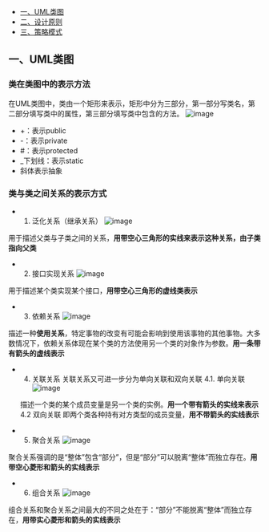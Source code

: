 * [一、UML类图](#一UML类图)
* [二、设计原则](#二设计原则)
* [三、策略模式](#策略模式)

## 一、UML类图
### 类在类图中的表示方法
在UML类图中，类由一个矩形来表示，矩形中分为三部分，第一部分写类名，第二部分填写类中的属性，第三部分填写类中包含的方法。
![image](https://user-images.githubusercontent.com/25001763/69395239-4b7c4400-0d19-11ea-8bfa-f8ace711ba95.png)

* +：表示public
* -：表示private
* #：表示protected
* _下划线：表示static
* 斜体表示抽象

### 类与类之间关系的表示方式
* 1. 泛化关系（继承关系）
![image](https://user-images.githubusercontent.com/25001763/69396482-5507ab00-0d1d-11ea-8385-e65e6e1f9f98.png)

用于描述父类与子类之间的关系，**用带空心三角形的实线来表示这种关系，由子类指向父类**
* 2. 接口实现关系
![image](https://user-images.githubusercontent.com/25001763/69396495-5f29a980-0d1d-11ea-86c9-6cc40e65f51a.png)

用于描述某个类实现某个接口，**用带空心三角形的虚线类表示**
* 3. 依赖关系
![image](https://user-images.githubusercontent.com/25001763/69396507-6bae0200-0d1d-11ea-86f2-e275559efe77.png)

描述一种**使用关系**，特定事物的改变有可能会影响到使用该事物的其他事物。大多数情况下，依赖关系体现在某个类的方法使用另一个类的对象作为参数。**用一条带有箭头的虚线表示**
* 4. 关联关系
关联关系又可进一步分为单向关联和双向关联
    4.1. 单向关联
![image](https://user-images.githubusercontent.com/25001763/69396530-7cf70e80-0d1d-11ea-9d2f-4ef8290e8bc9.png)

   描述一个类的某个成员变量是另一个类的实例。**用一个带有箭头的实线来表示**
    4.2 双向关联
    即两个类各种持有对方类型的成员变量，**用不带箭头的实线表示**
* 5. 聚合关系
![image](https://user-images.githubusercontent.com/25001763/69396641-e840e080-0d1d-11ea-9483-091c1cab9ce9.png)

聚合关系强调的是“整体”包含“部分”，但是“部分”可以脱离“整体”而独立存在。**用带空心菱形和箭头的实线表示**
* 6. 组合关系
![image](https://user-images.githubusercontent.com/25001763/69396626-d65f3d80-0d1d-11ea-934e-d05056b60c34.png)

组合关系和聚合关系之间最大的不同之处在于：“部分”不能脱离“整体”而独立存在，**用带实心菱形和箭头的实线表示**
